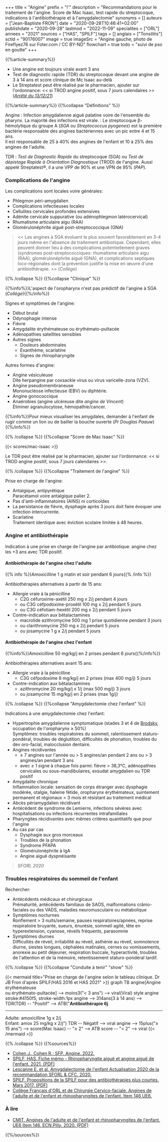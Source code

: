 +++
title = "Angine"
prefix = "l'"
description = "Recommandations pour le traitement de l'angine. Score de Mac Isaac, test rapide du streptocoque, indications à l'antibiothérapie et à l'amygdalectomie"
synonyms = []
auteurs = ["Jean-Baptiste FRON"]
date = "2020-09-28T10:46:41+02:00"
publishdate = "2020-09-28"
lastmod = "2022-11-09"
specialites = ["ORL"]
annees = "2021"
sources = ["HAS", "SPILF"]
tags = []
anglais = ["Tonsilitis"]
sctid = "90176007"
image = true
imageSrc = "Angine gauche, photo de Fireflyez76 sur Foter.com / CC BY-ND"
flowchart = true
todo = "suivi de pso en goutte"
+++

{{%article-summary%}}

- Une angine est toujours virale avant 3 ans
- Test de diagnostic rapide (TDR) du streptocoque devant une angine de 3 à 14 ans et score clinique de Mc Isaac au-delà
- Le Streptatest peut être réalisé par le pharmacien, ajouter sur l'ordonnance: << si TROD angine positif, sous 7 jours calendaires >> (*[Arrêté du 13/12/21](https://www.legifrance.gouv.fr/jorf/id/JORFTEXT000044483134)*)

{{%/article-summary%}}
{{%collapse "Définitions" %}}

Angine
: Infection amygdalienne aiguë palatine voire de l'ensemble du pharynx. La majorité des infections est virale.
: Le streptocoque β-hémolytique du groupe A (*SGA* ou *Streptococcus pyogenes*) est la première bactérie responsable des angines bactériennes avec un pic entre 4 et 15 ans.  
Il est responsable de 25 à 40% des angines de l'enfant et 10 à 25% des angines de l'adulte.

TDR
: *Test de Diagnostic Rapide* du streptocoque (SGA) ou *Test de dépistage Rapide à Orientation Diagnostique* (TROD) de l'angine. Aussi appelé Streptatest®, il a une VPP de 90% et une VPN de 95% (*PAP*).

### Complications de l'angine

Les complications sont locales voire générales:

- Phlegmon péri-amygdalien
- Complications infectieuses locales
- Cellulites cervicales profondes extensives
- Adénite cervicale suppurative (ou adénophlegmon latérocervical)
- Rhumatisme articulaire aigu (RAA)
- Glomérulonéphrite aiguë post-streptococcique (GNA)

> << Les angines à SGA évoluent le plus souvent favorablement en 3-4 jours même en l'absence de traitement antibiotique. Cependant, elles peuvent donner lieu à des complications potentiellement graves (syndromes post-streptococciques: rhumatisme articulaire aigu (RAA), glomérulonéphrite aiguë (GNA), et complications septiques loco-régionales dont la prévention justifie la mise en œuvre d'une antibiothérapie. >> (*Collège*)

{{% /collapse %}}
{{%collapse "Clinique" %}}

{{%info%}}L'aspect de l'oropharynx n'est pas prédictif de l'angine à SGA (*Collège*){{%/info%}}

Signes et symptômes de l'angine:

- Début brutal
- Odynophagie intense
- Fièvre
- Amygdalite érythémateuse ou érythémato-pultacée
- Adénopathies satellites sensibles
- Autres signes
  - Douleurs abdominales
  - Exanthème, scarlatine
  - Signes de rhinopharyngite

Autres formes d'angine:

- Angine vésiculeuse  
  Dite herpangine par coxsackie virus ou virus varicelle-zona (VZV).
- Angine pseudomembraneuse  
  Mononucléose infectieuse (EBV) ou diphtérie.
- Angine gonococcique
- Anaérobies (angine ulcéreuse dite *angine de Vincent*)  
  Éliminer agranulocytose, hémopathie/cancer.

{{%info%}}Pour mieux visualiser les amygdales, demander à l'enfant de rugir comme un lion ou de bailler la bouche ouverte (*Pr Douglas Paauw*){{%/info%}}

{{% /collapse %}}
{{%collapse "Score de Mac Isaac" %}}

{{< scores/mac-isaac >}}

Le TDR peut être réalisé par le pharmacien, ajouter sur l'ordonnance: << si TROD angine positif, sous 7 jours calendaires >>.

{{% /collapse %}}
{{%collapse "Traitement de l'angine" %}}

Prise en charge de l'angine:

- Antalgique, antipyrétique  
  Paracétamol voire antalgique palier 2.
- Pas d'anti-inflammatoires (AINS) ni corticoïdes
- La persistance de fièvre, dysphagie après 3 jours doit faire évoquer une infection intercurrente.
- Scarlatine  
  Traitement identique avec éviction scolaire limitée à 48 heures.

### Angine et antibiothérapie

Indication à une prise en charge de l'angine par antibiotique: angine chez les +3 ans avec TDR positif.

#### Antibiothérapie de l'angine chez l'adulte

{{% info %}}Amoxicilline 1 g matin et soir pendant 6 jours{{% /info %}}

Antibiothérapies alternatives à partir de 15 ans:

- Allergie vraie à la pénicilline
  - C2G céfuroxime-axétil 250 mg x 2/j pendant 4 jours
  - ou C3G céfpodoxime-proxétil 100 mg x 2/j pendant 5 jours
  - ou C3G céfotiam-hexétil 200 mg x 2/j pendant 5 jours
- Contre-indication aux bêtalactamines
  - macrolide azithromycine 500 mg 1 prise quotidienne pendant 3 jours  
  - ou clarithromycine 250 mg x 2/j pendant 5 jours
  - ou josamycine 1 g x 2/j pendant 5 jours

#### Antibiothérapie de l'angine chez l'enfant

{{%info%}}Amoxicilline 50 mg/kg/j en 2 prises pendant 6 jours{{%/info%}}

Antibiothérapies alternatives avant 15 ans:

- Allergie vraie à la pénicilline
  - C3G céfpodoxime 8 mg/kg/j en 2 prises (max 400 mg/j) 5 jours
- Contre-indication aux bêtalactamines
  - azithromycine 20 mg/kg/j x 1/j (max 500 mg/j) 3 jours
  - ou josamycine 15 mg/kg/j en 2 prises (max 1g/j)

{{% /collapse %}}
{{%collapse "Amygdalectomie chez l'enfant" %}}

Indications à une amygdalectomie chez l'enfant:

- Hypertrophie amygdalienne symptomatique (stades 3 et 4 de [Brodsky](https://www.dr-delagranda.com/amygdalectomie/), occupation de l'oropharynx ≥ 50%)  
  Symptômes: troubles respiratoires du sommeil, ralentissement staturo-pondéral, troubles de déglutition, difficultés de phonation, troubles du dev oro-facial, malocclusion dentaire.
- Angines récidivantes
  - ≥ 7 angines sur l'année ou > 5 angines/an pendant 2 ans ou > 3 angines/an pendant 3 ans
  - avec ≥ 1 signe à chaque fois parmi: fièvre > 38,3°C, adénopathies cervicales ou sous-mandibulaires, exsudat amygdalien ou TDR positif
- Amygdalite chronique  
  Inflammation locale: sensation de corps étranger avec dysphagie modérée, otalgie, haleine fétide, oropharynx érythémateux, suintement permanent et régionaux > 3 mois et résistant au traitement médical
- Abcès périamygdalien récidivant
- Antécédent de syndrome de Lemierre, infections sévères avec hospitalisations ou infections récurrentes intrafamiliales
- Pharyngites récidivantes avec mêmes critères quantitatifs que pour l'angine
- Au cas par cas
  - Dysphagie aux gros morceaux
  - Troubles de la phonation
  - Syndrome PFAPA
  - Glomérulonéphrite à IgA
  - Angine aiguë dyspnéisante

> *SFORL 2020*

### Troubles respiratoires du sommeil de l'enfant

Rechercher:

- Antécédents médicaux et chirurgicaux  
  Prématurité, antécédents familiaux de SAOS, malformations crânio-faciales ou des VADS, maladies neuromusculaire ou métabolique
- Symptômes nocturnes  
  Ronflement > 3 nuits/semaine, pauses respiratoires/apnées, reprise respiratoire bruyante, sueurs, énurésie, sommeil agité, tête en hyperextension, cyanose,
  réveils fréquents, parasomnie
- Symptômes diurnes  
  Difficultés de réveil, irritabilité au réveil, asthénie au réveil, somnolence diurne, siestes longues, céphalées matinales, cernes ou vomissements, anorexie au petit déjeuner, respiration buccale, hyperactivité, troubles de l'attention et de la mémoire, retentissement staturo-pondéral tardif.

{{% /collapse %}}
{{%collapse "Conduite à tenir" "show" %}}

{{< mermaid title="Prise en charge de l'angine selon le tableau clinique. Dr JB Fron d'après SPILF/HAS 2016 et HAS 2021" >}}
graph TB
  angine[Angine érythémateuse<br>ou érythémato-pultacée] --> moins3("&lt; 3 ans") --> viral(Viral)
  style angine stroke:#4150f5, stroke-width:1px
    angine --> 314ans(3 à 14 ans) --> TDR(TDR) -- "Positif" --> ATB("<b>Antibiothérapie 6j</b><hr>Adulte: amoxicilline 1g x 2/j<br>Enfant: amox 25 mg/kg x 2/j")
      TDR -- Négatif --> viral
    angine --> 15plus("&ge; 15 ans") --> score(Mac Isaac) -- "&ge; 2" --> ATB
      score -- "&lt; 2" --> viral
{{< /mermaid >}}

{{% /collapse %}}
{{%sources%}}

- [Cohen J., Cohen R.; SFP. Angine. 2022.](https://pap-pediatrie.fr/pediatrie-generale/angine)
- [SPILF, HAS. Fiche mémo - Rhinopharyngite aiguë et angine aiguë de l'enfant. 2021. (PDF)](https://www.has-sante.fr/upload/docs/application/pdf/2021-08/fiche_memo_rhinopharyngite_angine_enfant_durees_antibiotherapies.pdf)
- [Lescanne E. et al. Amygdalectomie de l'enfant Actualisation 2020 de la recommandation SFORL & CFC. 2020.](https://www.sforl.org/wp-content/uploads/2021/11/Recommandation-SFORL-Amygdalectomie_2021.pdf)
- [SPILF. Propositions de la SPILF pour des antibiothérapies plus courtes. Mars 2017. (PDF)](https://www.infectiologie.com/UserFiles/File/spilf/atb/info-antibio/info-antibio-2017-mars.pdf)
- [Collège Français d'ORL et de Chirurgie Cervico-faciale. Angines de l'adulte et de l'enfant et rhinopharyngites de l'enfant. Item 146 UE6.](https://campusorl.fr/espace-etudiants/2eme-cycle-ecni/item-146-angines-de-ladulte-et-de-lenfant-et-rhinopharyngites-de-lenfant/)

### À lire

- [CMIT. Angines de l'adulte et de l'enfant et rhinopharyngites de l'enfant. UE6 Item 146. ECN.Pilly. 2020. (PDF)](https://www.infectiologie.com/UserFiles/File/formation/ecn-pilly-2020/ecn-2020-ue6-146-nb.pdf)

{{%/sources%}}
